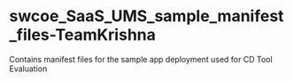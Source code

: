 # swcoe_SaaS_UMS_sample_manifest_files-TeamKrishna
Contains manifest files for the sample app deployment used for CD Tool Evaluation
